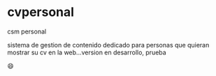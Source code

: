 # cvpersonal
csm personal

sistema de gestion de contenido dedicado para personas que quieran mostrar su cv en la web...version en desarrollo, prueba

 :smile:
